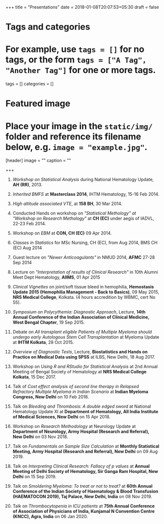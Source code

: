 +++
title = "Presentations"
date = 2018-01-08T20:07:53+05:30
draft = false

# Tags and categories
# For example, use `tags = []` for no tags, or the form `tags = ["A Tag", "Another Tag"]` for one or more tags.
tags = []
categories = []

# Featured image
# Place your image in the `static/img/` folder and reference its filename below, e.g. `image = "example.jpg"`.
[header]
image = ""
caption = ""

+++

1. _Workshop on Statistical Analysis_  during National Hematology Update, **AH (RR)**, 2013.

1. _Inherited BMFS_ at **Masterclass 2014**, IHTM Hematology, 15-16 Feb 2014.

2. _High altitude associated VTE_, at **158 BH**, 30 Mar 2014.

3. Conducted Hands on workshop on _"Statistical Methology" at "Workshop on Research Methology"_ at **CH (EC)** under aegis of IADVL, 22-23 Feb 2014.

4. Workshop on _EBM_ at **CON, CH (EC)** 09 Apr 2014.

5. _Classes in Statistics_ for MSc Nursing, CH (EC), from Aug 2014, BMS CH (EC) Aug 2014

6. Guest lecture on _"Newer Anticoagulants"_ in NMUD 2014, **AFMC** 27-28 Sep 2014

7. Lecture on _"Interpretation of results of Clinical Research"_ in 10th Alumni Meet Dept Hematology, **AIIMS**, 01 Apr 2015

8. _Clinical Vignettes_ on joint/soft tissue bleed in hemophilia, **Hemostasis Update 2015 (Hemophilia Management - Back to Basics)**, 09 May 2015, **NRS Medical College**, Kolkata. (4 hours accredition by WBMC, cert No 55).

9. _Symposium on Polycythemia: Diagnostic Approach_, Lecture, **14th Annual Conference of the Indian Association of Clinical Medicine, West Bengal Chapter**, 19 Sep 2015.

10. Debate on _All transplant eligible Patients of Multiple Myeloma should undergo early Autologous Stem Cell Transplantation_ at Myeloma Update at **IHTM Kolkata**, 28 Oct 2015.

11. _Overview of Diagnostic Tests_, Lecture, **Biostatistics and Hands on Practice on Medical Data using SPSS** at ILBS, New Delhi, 18 Aug 2017.

12. Workshop on _Using R and RStudio for Statistical Analysis_ at 2nd Annual Meeting of Bengal Society of Hematology at **NRS Medical College Kolkata**, 15 Dec 2017.

13. Talk of _Cost effect analysis of second line therapy in Relapsed Refractory Multiple Myeloma in Indian Scenario_ at **Indian Myeloma Congress, New Delhi** on 10 Feb 2018.

14. Talk on _Bleeding and Thrombosis: A double edged sword_ at National Hematology Update XI at **Department of Hematology, All India Institute of Medical Sciences, New Delhi** on 15 Apr 2018.

15. Workshop on _Research Methodology_ at Neurology Update at **Department of Neurology, Army Hospital (Research and Referral), New Delhi** on 03 Nov 2018.

16. Talk on _Fundamentals on Sample Size Calculation_ at **Monthly Statistical Meeting, Army Hospital (Research and Referral), New Delhi** on 09 Aug 2019.

17. Talk on _Interpreting Clinical Research: Fallacy of p values_ at **Annual Meeting of Delhi Society of Hematology, Sir Ganga Ram Hospital, New Delhi** on 15 Sep 2019.

18. Talk on _Smoldering Myeloma: To treat or not to treat?_ at **60th Annual Conference of the Indian Society of Haematology & Blood Transfusion (HAEMATOCON 2019), Taj Palace, New Delhi, India** on 08 Nov 2019.

19. Talk on _Thrombocytopenia in ICU patients_ at **75th Annual Conference of Association of Physicians of India, Kunjamal N Convention Centre (KNCC), Agra, India** on 06 Jan 2020.
